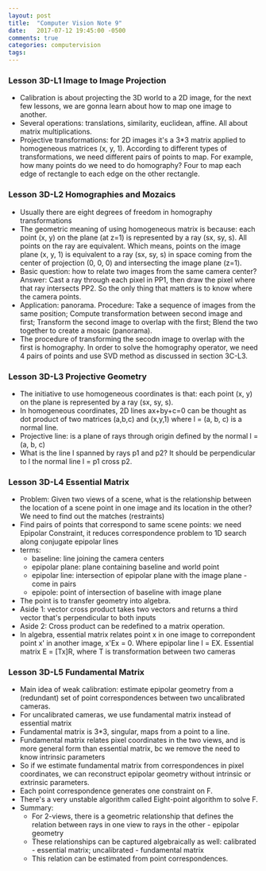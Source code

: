 ```yaml
---
layout: post
title:  "Computer Vision Note 9"
date:   2017-07-12 19:45:00 -0500
comments: true
categories: computervision
tags: 
---
```


### Lesson 3D-L1 Image to Image Projection
- Calibration is about projecting the 3D world to a 2D image, for the next few lessons, we are gonna learn about how to map one image to another.
- Several operations: translations, similarity, euclidean, affine. All about matrix multiplications.
- Projective transformations: for 2D images it's a 3*3 matrix applied to homogeneous matrices (x, y, 1). According to different types of transformations, we need different pairs of points to map. For example, how many points do we need to do homography? Four to map each edge of rectangle to each edge on the other rectangle.

### Lesson 3D-L2 Homographies and Mozaics
- Usually there are eight degrees of freedom in homography transformations
- The geometric meaning of using homogeneous matrix is because: each point (x, y) on the plane (at z=1) is represented by a  ray (sx, sy, s). All points on the ray are equivalent. Which means, points on the image plane (x, y, 1) is equivalent to a ray (sx, sy, s) in space coming from the center of projection (0, 0, 0) and intersecting the image plane (z=1).
- Basic question: how to relate two images from the same camera center? Answer: Cast a ray through each pixel in PP1, then draw the pixel where that ray intersects PP2. So the only thing that matters is to know where the camera points.
- Application: panorama. Procedure: Take a sequence of images from the same position; Compute transformation between second image and first; Transform the second image to overlap with the first; Blend the two together to create a mosaic (panorama).
- The procedure of transforming the secodn image to overlap with the first is homography. In order to solve the homography operator, we need 4 pairs of points and use SVD method as discussed in section 3C-L3.

### Lesson 3D-L3 Projective Geometry
- The initiative to use homogeneous coordinates is that: each point (x, y) on the plane is represented by a ray (sx, sy, s).
- In homogeneous coordinates, 2D lines ax+by+c=0 can be thought as dot product of two matrices (a,b,c) and (x,y,1) where l = (a, b, c) is a normal line.
- Projective line: is a plane of rays through origin defined by the normal l = (a, b, c)
- What is the line l spanned by rays p1 and p2? It should be perpendicular to l the normal line l = p1 cross p2.

### Lesson 3D-L4 Essential Matrix
- Problem: Given two views of a scene, what is the relationship between the location of a scene point in one image and its location in the other? We need to find out the matches (restraints)
- Find pairs of points that correspond to same scene points: we need Epipolar Constraint, it reduces correspondence problem to 1D search along conjugate epipolar lines
- terms:
	- baseline: line joining the camera centers
	- epipolar plane: plane containing baseline and world point
	- epipolar line: intersection of epipolar plane with the image plane - come in pairs
	- epipole: point of intersection of baseline with image plane
- The point is to transfer geometry into algebra.
- Aside 1: vector cross product takes two vectors and returns a third vector that's perpendicular to both inputs
- Aside 2: Cross product can be redefined to a matrix operation.
- In algebra, essential matrix relates point x in one image to correpondent point x' in another image, x'Ex = 0. Where epipolar line l = EX. Essential matrix E = [Tx]R, where T is transformation between two cameras

### Lesson 3D-L5 Fundamental Matrix
- Main idea of weak calibration: estimate epipolar geometry from a (redundant) set of point correspondences between two uncalibrated cameras.
- For uncalibrated cameras, we use fundamental matrix instead of essential matrix
- Fundamental matrix is 3*3, singular, maps from a point to a line.
- Fundamental matrix relates pixel coordinates in the two views, and is more general form than essential matrix, bc we remove the need to know intrinsic parameters
- So if we estimate fundamental matrix from correspondences in pixel coordinates, we can reconstruct epipolar geometry without intrinsic or extrinsic parameters.
- Each point correspondence generates one constraint on F.
- There's a very unstable algorithm called Eight-point algorithm to solve F.
- Summary:
	- For 2-views, there is a geometric relationship that defines the relation between rays in one view to rays in the other - epipolar geometry
	- These relationships can be captured algebraically as well: calibrated - essential matrix; uncalibrated - fundamental matrix
	- This relation can be estimated from point correspondences.